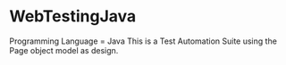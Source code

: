 # WebTestingJava
Programming Language = Java 
This is a Test Automation Suite using the Page object model as design. 
